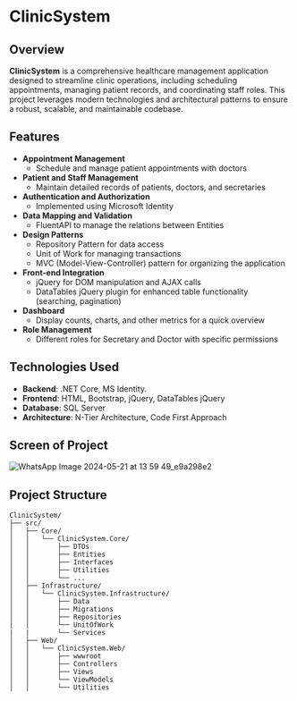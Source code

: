 # ClinicSystem

## Overview
**ClinicSystem** is a comprehensive healthcare management application designed to streamline clinic operations, including scheduling appointments, managing patient records, and coordinating staff roles. This project leverages modern technologies and architectural patterns to ensure a robust, scalable, and maintainable codebase.

## Features
- **Appointment Management**
  - Schedule and manage patient appointments with doctors
- **Patient and Staff Management**
  - Maintain detailed records of patients, doctors, and secretaries
- **Authentication and Authorization**
  - Implemented using Microsoft Identity
- **Data Mapping and Validation**
  - FluentAPI to manage the relations between Entities
- **Design Patterns**
  - Repository Pattern for data access
  - Unit of Work for managing transactions
  - MVC (Model-View-Controller) pattern for organizing the application
- **Front-end Integration**
  - jQuery for DOM manipulation and AJAX calls
  - DataTables jQuery plugin for enhanced table functionality (searching, pagination)
- **Dashboard**
  - Display counts, charts, and other metrics for a quick overview
- **Role Management**
  - Different roles for Secretary and Doctor with specific permissions

## Technologies Used
- **Backend**: .NET Core, MS Identity.
- **Frontend**: HTML, Bootstrap, jQuery, DataTables jQuery
- **Database**: SQL Server
- **Architecture**: N-Tier Architecture, Code First Approach


## Screen of Project

![WhatsApp Image 2024-05-21 at 13 59 49_e9a298e2](https://github.com/Islam-Ismail-Aly/ClinicSystem/assets/23121933/ff0fe78f-7f1d-446f-8d0f-31fa7ed0aa2e)



## Project Structure

```plaintext
ClinicSystem/
├── src/
│   ├── Core/
│   │   └── ClinicSystem.Core/
│   │       ├── DTOs
│   │       ├── Entities
│   │       ├── Interfaces
│   │       ├── Utilities
│   │       └── ...
│   ├── Infrastructure/
│   │   └── ClinicSystem.Infrastructure/
│   │       ├── Data
│   │       ├── Migrations
│   │       ├── Repositories
│   │       └── UnitOfWork
|   |       └── Services
│   ├── Web/
│   │   └── ClinicSystem.Web/
│   │       ├── wwwroot
│   │       ├── Controllers
│   │       ├── Views
│   │       └── ViewModels
│   │       └── Utilities


